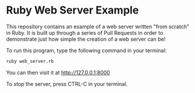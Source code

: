 # Ruby Web Server Example

This repository contains an example of a web server written "from scratch" in Ruby. It is built up through a series of Pull Requests in order to demonstrate just how simple the creation of a web server can be!

To run this program, type the following command in your terminal:

```sh
ruby web_server.rb
```

You can then visit it at http://127.0.0.1:8000

To stop the server, press CTRL-C in your terminal.
